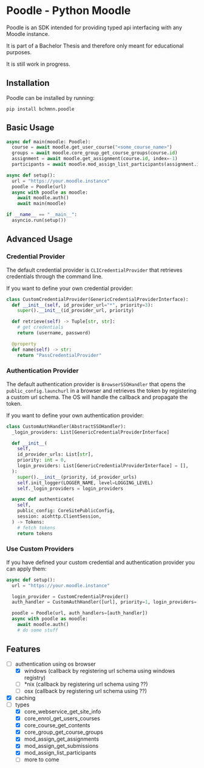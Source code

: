 # Poodle - Python Moodle

Poodle is an SDK intended for providing typed api interfacing with any Moodle instance.

It is part of a Bachelor Thesis and therefore only meant for educational purposes.

It is still work in progress.

## Installation

Poodle can be installed by running:
```shell
pip install bchmnn.poodle
```

## Basic Usage

```python
async def main(moodle: Poodle):
  course = await moodle.get_user_course("<some_course_name>")
  groups = await moodle.core_group_get_course_groups(course.id)
  assignment = await moodle.get_assignment(course.id, index=-1)
  participants = await moodle.mod_assign_list_participants(assignment.id)

async def setup():
  url = "https://your.moodle.instance"
  poodle = Poodle(url)
  async with poodle as moodle:
    await moodle.auth()
    await main(moodle)

if __name__ == "__main__":
  asyncio.run(setup())
```

## Advanced Usage

### Credential Provider

The default credential provider is `CLICredentialProvider` that retrieves credentials through the command line.

If you want to define your own credential provider:

```python
class CustomCredentialProvider(GenericCredentialProviderInterface):
  def __init__(self, id_provider_url="*", priority=3):
    super().__init__(id_provider_url, priority)

  def retrieve(self) -> Tuple[str, str]:
    # get credentials
    return (username, password)

  @property
  def name(self) -> str:
    return "PassCredentialProvider"
```

### Authentication Provider

The default authentication provider is `BrowserSSOHandler` that opens the `public_config.launchurl` in a browser and retrieves the token by registering a custom url schema. The OS will handle the callback and propagate the token.

If you want to define your own authentication provider:

```python
class CustomAuthHandler(AbstractSSOHandler):
  _login_providers: List[GenericCredentialProviderInterface]

  def __init__(
    self,
    id_provider_urls: List[str],
    priority: int = 0,
    login_providers: List[GenericCredentialProviderInterface] = [],
  ):
    super().__init__(priority, id_provider_urls)
    self.init_logger(LOGGER_NAME, level=LOGGING_LEVEL)
    self._login_providers = login_providers

  async def authenticate(
    self,
    public_config: CoreSitePublicConfig,
    session: aiohttp.ClientSession,
  ) -> Tokens:
    # fetch tokens
    return tokens
```

### Use Custom Providers

If you have defined your custom credential and authentication provider you can apply them:

```python
async def setup():
  url = "https://your.moodle.instance"

  login_provider = CustomCredentialProvider()
  auth_handler = CustomAuthHandler([url], priority=1, login_providers=[login_provider])

  poodle = Poodle(url, auth_handlers=[auth_handler])
  async with poodle as moodle:
    await moodle.auth()
    # do some stuff
```

## Features

- [ ] authentication using os browser
  - [x] windows (callback by registering url schema using windows registry)
  - [ ] \*nix (callback by registering url schema using ??)
  - [ ] osx (callback by registering url schema using ??)
- [x] caching
- [ ] types
  - [x] core_webservice_get_site_info
  - [x] core_enrol_get_users_courses
  - [x] core_course_get_contents
  - [x] core_group_get_course_groups
  - [x] mod_assign_get_assignments
  - [x] mod_assign_get_submissions
  - [x] mod_assign_list_participants
  - [ ] more to come
